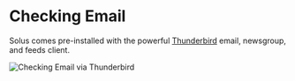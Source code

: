 # Checking Email

Solus comes pre-installed with the powerful [Thunderbird](https://www.mozilla.org/en-US/thunderbird/) email, newsgroup, and feeds client.

![Checking Email via Thunderbird](images/help-center/common-tasks/checking-email/thunderbird.jpg)